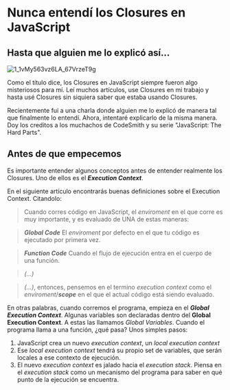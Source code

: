 # Nunca entendí los Closures en JavaScript
## Hasta que alguien me lo explicó así...

![1_1vMy563vz6LA_67VrzeT9g](https://user-images.githubusercontent.com/62315823/91623546-3ef4de00-e972-11ea-87d8-7f81f5742e3c.png)

Como el título dice, los Closures en JavaScript siempre fueron algo misteriosos para mí. Leí muchos artículos, use Closures en mi trabajo y hasta usé Closures sin siquiera saber que estaba usando Closures.

Recientemente fui a una charla donde alguien me lo explicó de manera tal que finalmente lo entendí. Ahora, intentaré explicarlo de la misma manera. Doy los creditos a los muchachos de CodeSmith y su serie "JavaScript: The Hard Parts".

## **Antes de que empecemos**

Es importante entender algunos conceptos antes de entender realmente los Closures. Uno de ellos es el ***Execution Context***.

En el siguiente artículo encontrarás buenas definiciones sobre el Execution Context. Citandolo:

> Cuando corres código en JavaScript, el *enviroment* en el que corre es muy importante, y es evaluado de UNA de estas maneras:

> ***Global Code***  El *enviroment* por defecto en el que tu código es ejecutado por primera vez.

> ***Function Code*** Cuando el flujo de ejecución entra en el cuerpo de una función.

> *(...)*

> *(...)*, entonces, pensemos en el termino *execution context* como el *enviroment*/***scope*** en el que el actual código está siendo evaluado.

En otras palabras, cuando corremos el programa, empieza en el ***Global Execution Context***. Algunas variables son declaradas dentro del **Global Execution Context**. A estas las llamamos *Global Variables*. Cuando el programa llama a una función, ¿qué pasa? Unos simples pasos:

1. JavaScript crea un nuevo *execution context*, un *local execution context*
2. Ese *local execution context* tendrá su propio set de variables, que serán locales a ese contexto de ejecución.
3. El nuevo *execution context* es jalado hacia el *execution stack*. Piensa en el *execution stack* como un mecanismo del programa para saber en qué punto de la ejecución se encuentra.
